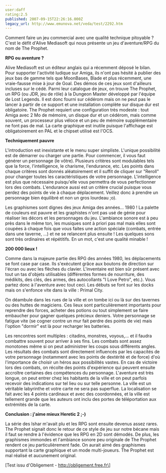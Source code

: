 ```yaml
---
user:daff
rating:2.5
published: 2007-09-15T22:26:16.000Z
legacy_url: http://www.emunova.net/veda/test/2292.htm
---
```

Comment faire un jeu commercial avec une qualité technique pitoyable ? C'est le défit d'Alive Mediasoft qui nous présente un jeu d'aventure/RPG du nom de The Prophet.  

  

**RPG ou aventure ?**  

  

Alive Mediasoft est un éditeur anglais qui a récemment déposé le bilan. Pour supporter l'activité ludique sur Amiga, ils n'ont pas hésité à publier des jeux bas de gamme tels que MoonBases, Blade et plus récemment, une vraie-fausse mise à jour de Goal. Des démos de ces jeux sont d'ailleurs incluses sur le cédé. Parmi leur catalogue de jeux, on trouve The Prophet, un RPG (ou JDR, jeu de rôle) à la Dungeon Master développé par l'équipe de Lost Legends. Il est donc fourni sur cédérom mais on ne peut pas le lancer à partir de ce support et une installation complète sur disque dur est obligatoire. The Prophet requiert une configuration très modeste : tout Amiga avec 2 Mo de mémoire, un disque dur et un cédérom, mais comme souvent, un processeur plus véloce et un peu de mémoire supplémentaire ne font pas de mal. La carte graphique est inutile puisque l'affichage est obligatoirement en PAL et le chipset utilisé est l'OCS.  

  

**Techniquement pauvre**  

  

L'introduction est inexistante et le menu super simpliste. L'unique possibilité est de démarrer ou charger une partie. Pour commencer, il vous faut générer un personnage (le vôtre). Plusieurs critères sont modulables tels que la force, l'intelligence, le charisme, l'endurance, etc. Les points dans chaque critères sont donnés aléatoirement et il suffit de cliquer sur "Reroll" pour changer toutes les caractéristiques de votre personnage. L'intelligence est plus que nécessaire puisqu'elle vous permettra de vous perfectionner lors des combats. L'endurance aussi est un critère crucial puisque vous perdez des points de vie à chaque déplacement. Veillez donc à prendre un personnage bien équilibré et non un gros lourdeau ;o).  

  

Les graphismes sont dignes des jeux Amiga des années... 1980 ! La palette de couleurs est pauvre et les graphistes n'ont pas usé de génie pour réaliser les décors et les personnages du jeu. L'ambiance sonore est à peu près dans le même ton, les musiques sont à priori pas mal mais elles sont coupées à chaque fois que vous faites une action spéciale (combats, entrée dans une taverne, ...) et ne se relancent plus ensuite ! Les quelques sons sont très ordinaires et répétitifs. En un mot, c'est une qualité minable !  

  

**200 000 lieux !**  

  

Comme dans la majeure partie des RPG des années 1980, les déplacements se font case par case. Ils s'exécutent grâce aux boutons de direction sur l'écran ou avec les flèches du clavier. L'inventaire est bien sûr présent avec tout un tas d'objets utilisables (différentes formes de nourriture, des médikits, des clés, des armes, des autocollants "I Love Petro", etc.). Vous partez donc à l'aventure avec tout ceci. Les débuts se font sur les docks mais on s'enfonce vite dans la ville : Primal City.  

  

On déambule dans les rues de la ville et on tombe ici ou là sur des tavernes ou des huttes de magiciens. Ces lieux sont particulièrement importants pour reprendre des forces, acheter des potions ou tout simplement se faire embaucher pour gagner quelques précieux deniers. Votre personnage se fatigue vite (se cogner contre un mur fait perdre des points de vie) mais l'option "dormir" est là pour recharger les batteries.  

  

Les rencontres sont multiples : citadins, monstres, voyous,... et il faudra combattre souvent pour arriver à ses fins. Les combats sont assez monotones même si on peut administrer les coups sous différents angles. Les résultats des combats sont directement influencés par les capacités de votre personnage (notamment avec les points de dextérité et de force) d'où l'importance de choisir un héros aux possibilités vastes. En cas de victoire lors des combats, on récolte des points d'expérience qui peuvent ensuite accroître certaines des compétences du personnage. L'aventure est très longue, on peut entrer chez les habitants de la ville et on peut parfois recevoir des indications sur tel lieu ou sur telle personne. La ville est un véritable labyrinthe et votre carte ne sera pas superflue. La localisation se fait avec les 4 points cardinaux et avec des coordonnées, et la ville est tellement grande que les auteurs ont inclu des portes de téléportation aux extrémités de la carte.  

  

**Conclusion : j'aime mieux Heretic 2 ;-)**  

  

La série des Ishar m'avait plu et les RPG sont ensuite devenus assez rares. The Prophet signait donc le retour de ce style de jeu sur notre bécane mais il faut se rendre à l'évidence que les RPG en 2D sont démodés. De plus, les graphismes immondes et l'ambiance sonore peu originale de The Prophet rendent ce jeu particulièrement fade. On aurait aimé des graphismes supportant la carte graphique et un mode multi-joueurs. The Prophet est mal réalisé et aucunement original.  

  

\[Test issu d'Obligement - http://obligement.free.fr\]